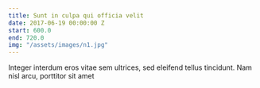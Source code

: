 ```yaml
---
title: Sunt in culpa qui officia velit
date: 2017-06-19 00:00:00 Z
start: 600.0
end: 720.0
img: "/assets/images/n1.jpg"
---
```


Integer interdum eros vitae sem ultrices, sed eleifend tellus tincidunt. Nam nisl arcu, porttitor sit amet